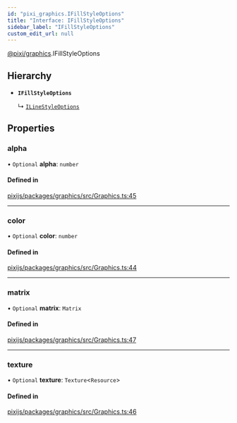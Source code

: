 ```yaml
---
id: "pixi_graphics.IFillStyleOptions"
title: "Interface: IFillStyleOptions"
sidebar_label: "IFillStyleOptions"
custom_edit_url: null
---
```


[@pixi/graphics](../modules/pixi_graphics.md).IFillStyleOptions

## Hierarchy

- **`IFillStyleOptions`**

  ↳ [`ILineStyleOptions`](pixi_graphics.ILineStyleOptions.md)

## Properties

### alpha

• `Optional` **alpha**: `number`

#### Defined in

[pixijs/packages/graphics/src/Graphics.ts:45](https://github.com/pixijs/pixijs/blob/2194fe5c5/packages/graphics/src/Graphics.ts#L45)

___

### color

• `Optional` **color**: `number`

#### Defined in

[pixijs/packages/graphics/src/Graphics.ts:44](https://github.com/pixijs/pixijs/blob/2194fe5c5/packages/graphics/src/Graphics.ts#L44)

___

### matrix

• `Optional` **matrix**: `Matrix`

#### Defined in

[pixijs/packages/graphics/src/Graphics.ts:47](https://github.com/pixijs/pixijs/blob/2194fe5c5/packages/graphics/src/Graphics.ts#L47)

___

### texture

• `Optional` **texture**: `Texture`<`Resource`\>

#### Defined in

[pixijs/packages/graphics/src/Graphics.ts:46](https://github.com/pixijs/pixijs/blob/2194fe5c5/packages/graphics/src/Graphics.ts#L46)
